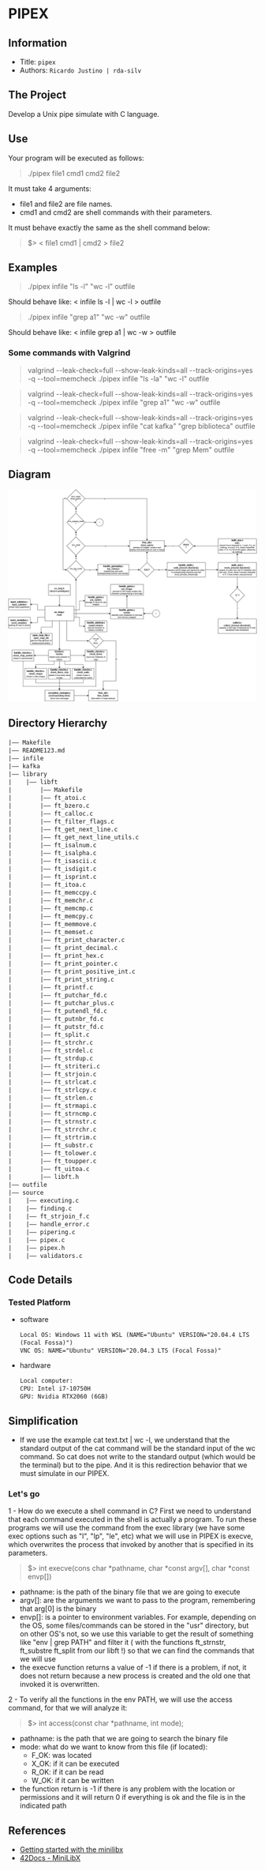 PIPEX
===

## Information
- Title:  `pipex`
- Authors:  `Ricardo Justino | rda-silv`

## The Project
Develop a Unix pipe simulate with C language.

## Use
Your program will be executed as follows:
>./pipex file1 cmd1 cmd2 file2

It must take 4 arguments:
- file1 and file2 are file names.
- cmd1 and cmd2 are shell commands with their parameters.

It must behave exactly the same as the shell command below:
>$> < file1 cmd1 | cmd2 > file2

## Examples
>./pipex infile "ls -l" "wc -l" outfile

Should behave like: < infile ls -l | wc -l > outfile

>./pipex infile "grep a1" "wc -w" outfile

Should behave like: < infile grep a1 | wc -w > outfile
### Some commands with Valgrind
>valgrind --leak-check=full --show-leak-kinds=all --track-origins=yes -q --tool=memcheck ./pipex infile "ls -la" "wc -l" outfile

>valgrind --leak-check=full --show-leak-kinds=all --track-origins=yes -q --tool=memcheck ./pipex infile "grep a1" "wc -w" outfile

>valgrind --leak-check=full --show-leak-kinds=all --track-origins=yes -q --tool=memcheck ./pipex infile "cat kafka" "grep biblioteca" outfile

>valgrind --leak-check=full --show-leak-kinds=all --track-origins=yes -q --tool=memcheck ./pipex infile "free -m" "grep Mem" outfile
## Diagram
![Structure diagram](https://github.com/ricajust/42_projects/blob/master/5-so_long/assets/so_long.jpg)

## Directory Hierarchy
```
|—— Makefile
|—— README123.md
|—— infile
|—— kafka
|—— library
|    |—— libft
|        |—— Makefile
|        |—— ft_atoi.c
|        |—— ft_bzero.c
|        |—— ft_calloc.c
|        |—— ft_filter_flags.c
|        |—— ft_get_next_line.c
|        |—— ft_get_next_line_utils.c
|        |—— ft_isalnum.c
|        |—— ft_isalpha.c
|        |—— ft_isascii.c
|        |—— ft_isdigit.c
|        |—— ft_isprint.c
|        |—— ft_itoa.c
|        |—— ft_memccpy.c
|        |—— ft_memchr.c
|        |—— ft_memcmp.c
|        |—— ft_memcpy.c
|        |—— ft_memmove.c
|        |—— ft_memset.c
|        |—— ft_print_character.c
|        |—— ft_print_decimal.c
|        |—— ft_print_hex.c
|        |—— ft_print_pointer.c
|        |—— ft_print_positive_int.c
|        |—— ft_print_string.c
|        |—— ft_printf.c
|        |—— ft_putchar_fd.c
|        |—— ft_putchar_plus.c
|        |—— ft_putendl_fd.c
|        |—— ft_putnbr_fd.c
|        |—— ft_putstr_fd.c
|        |—— ft_split.c
|        |—— ft_strchr.c
|        |—— ft_strdel.c
|        |—— ft_strdup.c
|        |—— ft_striteri.c
|        |—— ft_strjoin.c
|        |—— ft_strlcat.c
|        |—— ft_strlcpy.c
|        |—— ft_strlen.c
|        |—— ft_strmapi.c
|        |—— ft_strncmp.c
|        |—— ft_strnstr.c
|        |—— ft_strrchr.c
|        |—— ft_strtrim.c
|        |—— ft_substr.c
|        |—— ft_tolower.c
|        |—— ft_toupper.c
|        |—— ft_uitoa.c
|        |—— libft.h
|—— outfile
|—— source
|    |—— executing.c
|    |—— finding.c
|    |—— ft_strjoin_f.c
|    |—— handle_error.c
|    |—— pipering.c
|    |—— pipex.c
|    |—— pipex.h
|    |—— validators.c
```
## Code Details
### Tested Platform
- software
  ```
  Local OS: Windows 11 with WSL (NAME="Ubuntu" VERSION="20.04.4 LTS (Focal Fossa)")
  VNC OS: NAME="Ubuntu" VERSION="20.04.3 LTS (Focal Fossa)"
  ```
- hardware
  ```
  Local computer:
  CPU: Intel i7-10750H
  GPU: Nvidia RTX2060 (6GB)
  ```
## Simplification
- If we use the example cat text.txt | wc -l, we understand that the standard output of the cat command will be the standard input of the wc command. So cat does not write to the standard output (which would be the terminal) but to the pipe. And it is this redirection behavior that we must simulate in our PIPEX.


### Let's go
1 - How do we execute a shell command in C?
First we need to understand that each command executed in the shell is actually a program. To run these programs we will use the command from the exec library (we have some exec options such as "l", "lp", "le", etc) what we will use in PIPEX is execve, which overwrites the process that invoked by another that is specified in its parameters.

  >$> int execve(cons char *pathname, char *const argv[], char *const envp[])

  - pathname: is the path of the binary file that we are going to execute
  - argv[]: are the arguments we want to pass to the program, remembering that arg[0] is the binary 
  - envp[]: is a pointer to environment variables. For example, depending on the OS, some files/commands can be stored in the "usr" directory, but on other OS's not, so we use this variable to get the result of something like "env | grep PATH" and filter it ( with the functions ft_strnstr, ft_substre ft_split from our libft !) so that we can find the commands that we will use
  - the execve function returns a value of -1 if there is a problem, if not, it does not return because a new process is created and the old one that invoked it is overwritten.

2 - To verify all the functions in the env PATH, we will use the access command, for that we will analyze it:

  >$> int access(const char *pathname, int mode);

  - pathname: is the path that we are going to search the binary file
  - mode: what do we want to know from this file (if located):
    - F_OK: was located
    - X_OK: if it can be executed
    - R_OK: if it can be read
    - W_OK: if it can be written
  - the function return is -1 if there is any problem with the location or permissions and it will return 0 if everything is ok and the file is in the indicated path


## References
- [Getting started with the minilibx](https://aurelienbrabant.fr/blog/getting-started-with-the-minilibx)
- [42Docs - MiniLibX](https://harm-smits.github.io/42docs/libs/minilibx.html)
